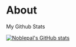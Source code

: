 # About
My Github Stats

[![Noblepal's GitHub stats](https://github-readme-stats.vercel.app/api?username=Noblepal)](https://github.com/anuraghazra/github-readme-stats)
